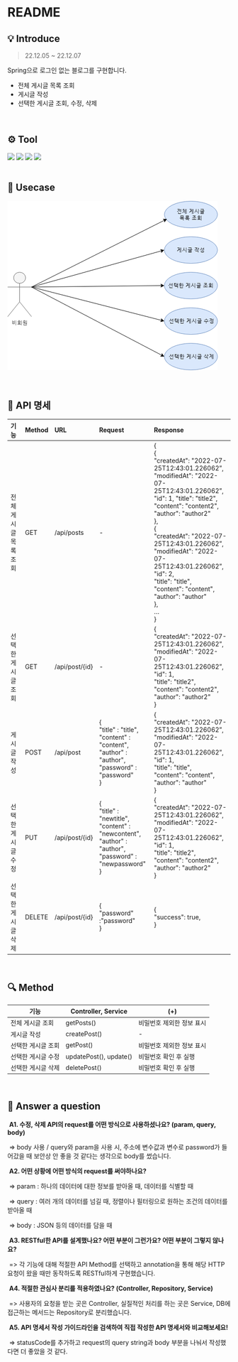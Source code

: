 # README



## 💡 Introduce

> 22.12.05 ~ 22.12.07

Spring으로 로그인 없는 블로그를 구현합니다.

* 전체 게시글 목록 조회
* 게시글 작성
* 선택한 게시글 조회, 수정, 삭제



<br>



## ⚙ Tool

<div>
    <img src = "https://img.shields.io/badge/java-%23ED8B00.svg?style=for-the-badge&logo=java&logoColor=white">
    <img src = "https://img.shields.io/badge/spring-%236DB33F.svg?style=for-the-badge&logo=spring&logoColor=white">
    <img src = "https://img.shields.io/badge/IntelliJIDEA-000000.svg?style=for-the-badge&logo=intellij-idea&logoColor=white">
    <img src = "https://img.shields.io/badge/github-%23121011.svg?style=for-the-badge&logo=github&logoColor=white">
</div>



<br>



## 📌 Usecase



![usecase](README.assets/usecase.png)



<br>



## 📃 API 명세

| 기능                  | Method | URL            | Request                                                      | Response                                                     |
| :-------------------- | :----- | :------------- | :----------------------------------------------------------- | :----------------------------------------------------------- |
| 전체 게시글 목록 조회 | GET    | /api/posts     | -                                                            | {<br/> { <br/>"createdAt": "2022-07-25T12:43:01.226062”, <br/>"modifiedAt": "2022-07-25T12:43:01.226062”,<br/> "id": 1, "title": "title2", "content": "content2",<br/> "author": "author2" <br/>}, <br/>{ <br/>"createdAt": "2022-07-25T12:43:01.226062”, <br/>"modifiedAt": "2022-07-25T12:43:01.226062”, <br/>"id": 2, <br/>"title": "title", <br/>"content": "content", <br/>"author": "author" <br/>}, <br/>… <br/>} |
| 선택한 게시글 조회    | GET    | /api/post/{id} | -                                                            | { <br/>"createdAt": "2022-07-25T12:43:01.226062”, <br/>"modifiedAt": "2022-07-25T12:43:01.226062”, <br/>"id": 1, <br/>"title": "title2", <br/>"content": "content2", <br/>"author": "author2" <br/>} |
| 게시글 작성           | POST   | /api/post      | {<br>"title" : "title", <br/>"content" : "content", <br/>"author" : "author", <br/>"password" : "password"<br/>} | { <br/>"createdAt": "2022-07-25T12:43:01.226062”, <br/>"modifiedAt": "2022-07-25T12:43:01.226062”, <br/>"id": 1, <br/>"title": "title", <br/>"content": "content", <br/>"author": "author" <br/>} |
| 선택한 게시글 수정    | PUT    | /api/post/{id} | {<br/>"title" : "newtitle", <br/>"content" : "newcontent", <br/>"author" : "author", <br/>"password" : "newpassword"<br/>} | { <br/>"createdAt": "2022-07-25T12:43:01.226062”, <br/>"modifiedAt": "2022-07-25T12:43:01.226062”, <br/>"id": 1, <br/>"title": "title2", <br/>"content": "content2", <br/>"author": "author2" <br/>} |
| 선택한 게시글 삭제    | DELETE | /api/post/{id} | { <br/>"password" :"password" <br/>}                         | {<br/> "success": true, <br/>}                               |



<br>



## 🔍 Method

| 기능               | Controller, Service    | (+)                       |
| ------------------ | ---------------------- | ------------------------- |
| 전체 게시글 조회   | getPosts()             | 비밀번호 제외한 정보 표시 |
| 게시글 작성        | createPost()           | -                         |
| 선택한 게시글 조회 | getPost()              | 비밀번호 제외한 정보 표시 |
| 선택한 게시글 수정 | updatePost(), update() | 비밀번호 확인 후 실행     |
| 선택한 게시글 삭제 | deletePost()           | 비밀번호 확인 후 실행     |



<br>



## 📝 Answer a question

​	**A1. 수정, 삭제 API의 request를 어떤 방식으로 사용하셨나요? (param, query, body)**

​	=> body 사용 / query와 param을 사용 시, 주소에 변수값과 변수로 password가 들어갔을 때 보안상 안 좋을 것 같다는 생각으로 body를 썼습니다.



​	**A2. 어떤 상황에 어떤 방식의 request를 써야하나요?** 

​	=> param : 하나의 데이터에 대한 정보를 받아올 때, 데이터를 식별할 때

​	=> query : 여러 개의 데이터를 넘길 때, 정렬이나 필터링으로 원하는 조건의 데이터를 받아올 때

​	=> body : JSON 등의 데이터를 담을 때



​	**A3. RESTful한 API를 설계했나요? 어떤 부분이 그런가요? 어떤 부분이 그렇지 않나요?**

​	=> 각 기능에 대해 적절한 API Method를 선택하고 annotation을 통해 해당 HTTP 요청이 왔을 때만 동작하도록 RESTful하게 구현했습니다.



​	**A4. 적절한 관심사 분리를 적용하였나요? (Controller, Repository, Service)**

​	=> 사용자의 요청을 받는 곳은 Controller, 실질적인 처리를 하는 곳은 Service, DB에 접근하는 메서드는 Repository로 분리했습니다.



​	**A5. API 명세서 작성 가이드라인을 검색하여 직접 작성한 API 명세서와 비교해보세요!**

​	=> statusCode를 추가하고 request의 query string과 body 부분을 나눠서 작성했다면 더 좋았을 것 같다.
